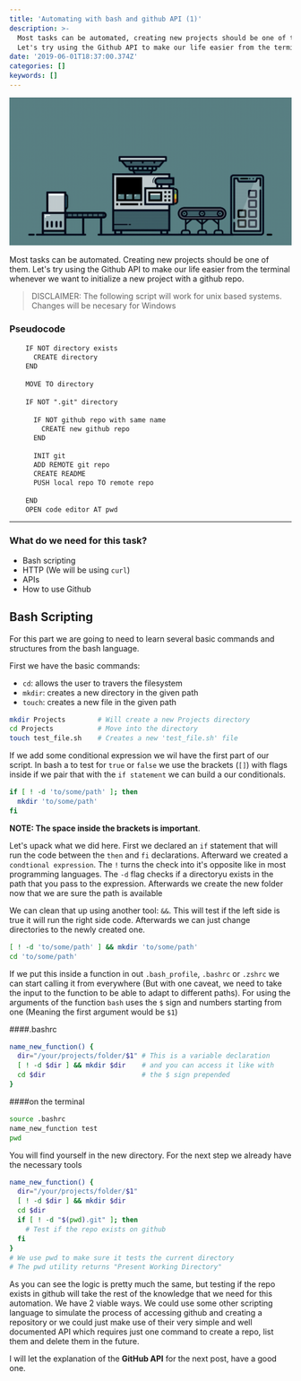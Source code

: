 ```yaml
---
title: 'Automating with bash and github API (1)'
description: >-
  Most tasks can be automated, creating new projects should be one of them.
  Let's try using the Github API to make our life easier from the terminal
date: '2019-06-01T18:37:00.374Z'
categories: []
keywords: []
---
```


![An automated task](./automated.gif)

Most tasks can be automated. Creating new projects should be one of them.
Let's try using the Github API to make our life easier from the terminal whenever we want to
initialize a new project with a github repo.

> DISCLAIMER: The following script will work for unix based systems. Changes will be necesary for Windows

### Pseudocode

```
    IF NOT directory exists
      CREATE directory
    END

    MOVE TO directory

    IF NOT ".git" directory

      IF NOT github repo with same name
        CREATE new github repo
      END

      INIT git
      ADD REMOTE git repo
      CREATE README
      PUSH local repo TO remote repo

    END
    OPEN code editor AT pwd
```
---

### What do we need for this task?

- Bash scripting
- HTTP (We will be using `curl`)
- APIs
- How to use Github

## Bash Scripting

For this part we are going to need to learn several basic commands and structures from the bash language.

First we have the basic commands: 
- `cd`: allows the user to travers the filesystem
- `mkdir`: creates a new directory in the given path
- `touch`: creates a new file in the given path

```bash
mkdir Projects        # Will create a new Projects directory
cd Projects           # Move into the directory
touch test_file.sh    # Creates a new 'test_file.sh' file
```
If we add some conditional expression we wil have the first part of our script.
In bash a to test for `true` or `false` we use the brackets (`[]`) with flags inside
if we pair that with the `if statement` we can build a our conditionals.

```bash
if [ ! -d 'to/some/path' ]; then
  mkdir 'to/some/path'
fi
```
**NOTE: The space inside the brackets is important**.

Let's upack what we did here. First we declared an `if` statement that will run the code between the `then` and `fi` declarations. Afterward we created a `condtional expression`. The `!` turns the check into it's opposite like in most programming languages. The `-d` flag checks if a directoryu exists in the path that you pass to the expression. Afterwards we create the new folder now that we are sure the path is available

We can clean that up using another tool: `&&`. This will test if the left side is true it will run the right side code. Afterwards we can just change directories to the newly created one.

```bash
[ ! -d 'to/some/path' ] && mkdir 'to/some/path'
cd 'to/some/path'
```

If we put this inside a function in out `.bash_profile`, `.bashrc` or `.zshrc` we can start calling it from everywhere (But with one caveat, we need to take the input to the function to be able to adapt to different paths). For using the arguments of the function `bash` uses the `$` sign and numbers starting from one (Meaning the first argument would be `$1`)

####.bashrc
```bash
name_new_function() {
  dir="/your/projects/folder/$1" # This is a variable declaration
  [ ! -d $dir ] && mkdir $dir    # and you can access it like with
  cd $dir                        # the $ sign prepended
}
```
####on the terminal
```bash
source .bashrc
name_new_function test
pwd 
```

You will find yourself in the new directory. For the next step we already have the necessary tools

```bash
name_new_function() {
  dir="/your/projects/folder/$1"
  [ ! -d $dir ] && mkdir $dir
  cd $dir
  if [ ! -d "$(pwd).git" ]; then
    # Test if the repo exists on github
  fi
}
# We use pwd to make sure it tests the current directory
# The pwd utility returns "Present Working Directory"
```
As you can see the logic is pretty much the same, but testing if the repo exists in github will take the rest of the knowledge that we need for this automation. We have 2 viable ways. We could use some other scripting language to simulate the process of accessing github and creating a repository or we could just make use of their very simple and well documented API which requires just one command to create a repo, list them and delete them in the future.

I will let the explanation of the **GitHub API** for the next post, have a good one.
